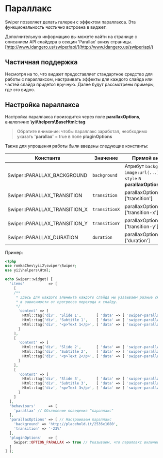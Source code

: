 # Параллакс

Swiper позволяет делать галереи с эффектом параллакса. 
Эта функциональность *частично* встроена в виджет.

Дополнительную информацию вы можете найти на странице с описанием API слайдера 
в секции 'Parallax' внизу страницы. [http://www.idangero.us/swiper/api/](http://www.idangero.us/swiper/api/)

## Частичная поддержка

Несмотря на то, что виджет предоставляет стандартное средство для работы с параллаксом, 
настраивать эффекты для каждого слайда или частей слайда придется вручную.
Далее будут рассмотрены примеры, где это видно.

## Настройка параллакса

Настройка параллакса произодится через поле **parallaxOptions**, аналогично **\yii\helpers\BaseHtml::tag**

> Обратите внимание: чтобы параллакс заработал, 
  необходимо указать **'parallax'** = true в поле **pluginOptions**

Также для упрощения работы были введены следующие константы:

| Константа                     | Значение      | Прямой аналог                                                         |
|-------------------------------|---------------|-----------------------------------------------------------------------|
| Swiper::PARALLAX_BACKGROUND   | `background`  | Атрибут `background-image:url(...)` поля `style` в **parallaxOptions**|
| Swiper::PARALLAX_TRANSITION   | `transition`  | parallaxOptions['data']['transition']                                 |
| Swiper::PARALLAX_TRANSITION_X | `transitionX` | parallaxOptions['data']['transition-x']                               |
| Swiper::PARALLAX_TRANSITION_Y | `transitionY` | parallaxOptions['data']['transition-y']                               |
| Swiper::PARALLAX_DURATION     | `duration`    | parallaxOptions['data']['duration']                                   |


Пример:

```PHP
<?php
use romkaChev\yii2\swiper\Swiper;
use yii\helpers\Html;

echo Swiper::widget( [
  'items'           => [
    [
    /**
     * Здесь для каждого элемента каждого слайда мы узазываем разные смещения
     * в зависимости от прогресса перехода к слайду.
     */
      'content' => [
        Html::tag('div', 'Slide 1',       [ 'data' => [ 'swiper-parallax' => -100 ] ] ),
        Html::tag('div', 'Subtitle 1',    [ 'data' => [ 'swiper-parallax' => -200 ] ] ),
        Html::tag('div', '<p>Text 1</p>', [ 'data' => [ 'swiper-parallax' => -300 ] ] ),
      ]
    ],
    [
      'content' => [
        Html::tag('div', 'Slide 2',       [ 'data' => [ 'swiper-parallax' => -100 ] ] ),
        Html::tag('div', 'Subtitle 2',    [ 'data' => [ 'swiper-parallax' => -200 ] ] ),
        Html::tag('div', '<p>Text 2</p>', [ 'data' => [ 'swiper-parallax' => -300 ] ] ),
      ]
    ],
    [
      'content' => [
        Html::tag('div', 'Slide 3',       [ 'data' => [ 'swiper-parallax' => -100 ] ] ),
        Html::tag('div', 'Subtitle 3',    [ 'data' => [ 'swiper-parallax' => -200 ] ] ),
        Html::tag('div', '<p>Text 3</p>', [ 'data' => [ 'swiper-parallax' => -300 ] ] ),
      ]
    ]
  ],
  'behaviours'      => [
    'parallax' // Объявление поведения "параллакс"
  ],
  'parallaxOptions' => [ // Настраиваем параллакс
    'background' => 'http://placehold.it/2536x1080',
    'transition' => '-23%'
  ],
  'pluginOptions'   => [
    Swiper::OPTION_PARALLAX => true // Указываем, что параллакс включен
  ]
] );
```
